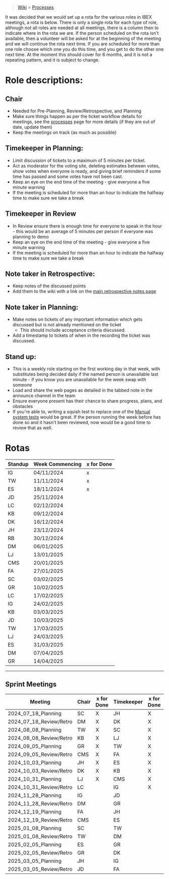> [Wiki](Home) > [Processes](Processes)

It was decided that we would set up a rota for the various roles in IBEX meetings, a rota is below. There is only a single rota for each type of role, although not all roles are needed at all meetings, there is a column then to indicate where in the rota we are. If the person scheduled on the rota isn't available, then a volunteer will be asked for at the beginning of the meeting and we will continue the rota next time. If you are scheduled for more than one role choose which one you do this time, and you get to do the other one next time. At the moment this should cover for 6 months, and it is not a repeating pattern, and it is subject to change.

# Role descriptions:
## Chair 
* Needed for Pre-Planning, Review/Retrospective, and Planning
* Make sure things happen as per the ticket workflow details for meetings, see the [processes](Processes) page for more details (if they are out of date, update them)
* Keep the meetings on track (as much as possible)

## Timekeeper in Planning:
* Limit discussion of tickets to a maximum of 5 minutes per ticket.
* Act as moderator for the voting site, deleting estimates between votes, show votes when everyone is ready, and giving brief reminders if some time has passed and some votes have not been cast.
* Keep an eye on the end time of the meeting - give everyone a five minute warning
* If the meeting is scheduled for more than an hour to indicate the halfway time to make sure we take a break

## Timekeeper in Review
* In Review ensure there is enough time for everyone to speak in the hour - this would be an average of 5 minutes per person if everyone was planning to demo
* Keep an eye on the end time of the meeting - give everyone a five minute warning
* If the meeting is scheduled for more than an hour to indicate the halfway time to make sure we take a break

## Note taker in Retrospective:
* Keep notes of the discussed points
* Add them to the wiki with a link on the [main retrospective notes page](Retrospective-Notes)

## Note taker in Planning:
* Make notes on tickets of any important information which gets discussed but is not already mentioned on the ticket
  * This should include acceptance criteria discussed.
* Add a timestamp to tickets of when in the recording the ticket was discussed.

## Stand up:
* This is a weekly role starting on the first working day in that week, with substitutes being decided daily if the named person is unavailable last minute - if you know you are unavailable for the week swap with someone
* Load and share the web pages as detailed in the tabbed note in the announce channel in the team
* Ensure everyone present has their chance to share progress, plans, and obstacles
* If you're able to, writing a squish test to replace one of the [Manual system tests](https://github.com/ISISComputingGroup/ibex_developers_manual/wiki/Manual-System-Tests) would be great. If the person running the week before has done so and it hasn't been reviewed, now would be a good time to review that as well. 

# Rotas

 | Standup | Week Commencing | x for Done |
 |--- | --- | --- |
 |IG | 04/11/2024 |x |
 |TW | 11/11/2024 |x |
 |ES | 18/11/2024 |x |
 |JD | 25/11/2024 | |
 |LC | 02/12/2024 | |
 |KB | 09/12/2024 | |
 |DK | 16/12/2024 | |
 |JH | 23/12/2024 | |
 |RB | 30/12/2024 | |
 |DM | 06/01/2025 | |
 |LJ | 13/01/2025 | |
 |CMS | 20/01/2025 | |
 |FA | 27/01/2025 | |
 |SC | 03/02/2025 | |
 |GR | 10/02/2025 | |
 |LC | 17/02/2025 | |
 |IG | 24/02/2025 | |
 |KB | 03/03/2025 | |
 |JD | 10/03/2025 | |
 |TW | 17/03/2025 | |
 |LJ | 24/03/2025 | |
 |ES | 31/03/2025 | |
 |DM | 07/04/2025 | |
 |GR | 14/04/2025 | |




***

## Sprint Meetings
| Meeting| Chair | x for Done | Timekeeper | x for Done | Note taker | x for Done |
| ---| --- | --- | ---| --- | --- | --- |
| 2024_07_18_Planning| SC | X | JH| X | GR| X |
| 2024_07_18_Review/Retro| DM | X | DK| X | IG| X |
| 2024_08_08_Planning| TW | X | SC| X | DM| X |
| 2024_08_08_Review/Retro| KB | X | LJ| X | JD| X |
| 2024_09_05_Planning| GR | X | TW| X | LJ| X |
| 2024_09_05_Review/Retro| CMS | X | FA| X | LC| X |
| 2024_10_03_Planning| JH | X | ES| X | SC| X |
| 2024_10_03_Review/Retro| DK | X | KB| X | LC| X |
| 2024_10_31_Planning| LJ | X | CMS| X | TW| X |
| 2024_10_31_Review/Retro| LC |  | IG| X | JH|  |
| 2024_11_28_Planning| IG |  | JD|  | DK|  |
| 2024_11_28_Review/Retro| DM |  | GR|  | JD|  |
| 2024_12_19_Planning| FA |  | JH|  | GR|  |
| 2024_12_19_Review/Retro| CMS |  | ES|  | IG|  |
| 2025_01_08_Planning| SC |  | TW|  | ES|  |
| 2025_01_08_Review/Retro| TW |  | DM|  | JH|  |
| 2025_02_05_Planning| ES |  | GR|  | DM|  |
| 2025_02_05_Review/Retro| GR |  | DK|  | LJ|  |
| 2025_03_05_Planning| JH |  | IG|  | SC|  |
| 2025_03_05_Review/Retro| JD |  | FA|  | TW|  |


